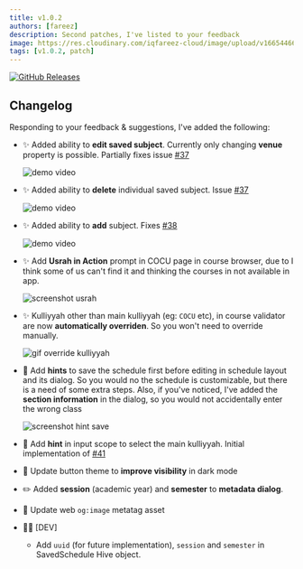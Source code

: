 ```yaml
---
title: v1.0.2
authors: [fareez]
description: Second patches, I've listed to your feedback
image: https://res.cloudinary.com/iqfareez-cloud/image/upload/v1665446690/IIUM%20Schedule/v1.0.2_kl5crp.png
tags: [v1.0.2, patch]
---
```


[![GitHub Releases](https://img.shields.io/badge/github-release-%23121011.svg?style=for-the-badge&logo=github&logoColor=white)](https://github.com/iqfareez/iium_schedule/releases/tag/1.0.2%2B17)

## Changelog

Responding to your feedback & suggestions, I've added the following:

- :sparkles: Added ability to **edit saved subject**. Currently only changing **venue** property is possible. Partially fixes issue [#37](https://github.com/iqfareez/iium_schedule/issues/37)
 
  ![demo video](edit-schedule.gif)
- :sparkles: Added ability to **delete** individual saved subject. Issue [#37](https://github.com/iqfareez/iium_schedule/issues/37)
   
  ![demo video](remove-subject.gif)
- :sparkles: Added ability to **add** subject. Fixes [#38](https://github.com/iqfareez/iium_schedule/issues/38)
     
  ![demo video](add-subject.gif)
- :sparkles: Add **Usrah in Action** prompt in COCU page in course browser, due to I think some of us can't find it and thinking the courses in not available in app.

  ![screenshot usrah](flutter_04.png)
- :sparkles: Kulliyyah other than main kulliyyah (eg: `COCU` etc), in course validator are now **automatically overriden**. So you won't need to override manually.

  ![gif override kulliyyah](auto-fetch.gif)
- :children_crossing: Add **hints** to save the schedule first before editing in schedule layout and its dialog. So you would no the schedule is customizable, but there is a need of some extra steps. Also, if you've
  noticed, I've added the **section information** in the dialog, so you would not accidentally enter the wrong class

  ![screenshot hint save](flutter_03.png)
- :children_crossing: Add **hint** in input scope to select the main kulliyyah. Initial implementation of [#41](https://github.com/iqfareez/iium_schedule/issues/41)
- :lipstick: Update button theme to **improve visibility** in dark mode
- :pencil2: Added **session** (academic year) and **semester** to **metadata dialog**.
- :bento: Update web `og:image` metatag asset
- :technologist: [DEV]
  - Add `uuid` (for future implementation), `session` and `semester` in SavedSchedule Hive object.

